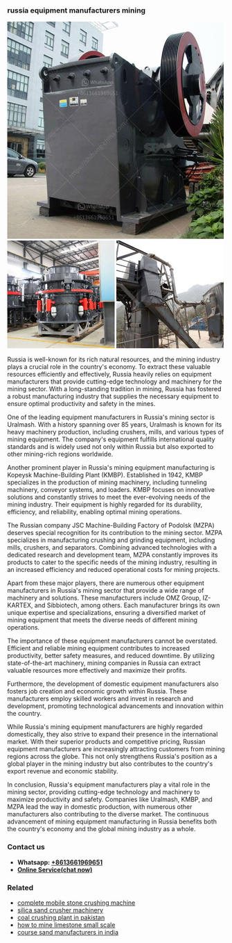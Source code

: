 <h3>russia equipment manufacturers mining</h3><img src='1706767142.jpg' alt=''><p>Russia is well-known for its rich natural resources, and the mining industry plays a crucial role in the country's economy. To extract these valuable resources efficiently and effectively, Russia heavily relies on equipment manufacturers that provide cutting-edge technology and machinery for the mining sector. With a long-standing tradition in mining, Russia has fostered a robust manufacturing industry that supplies the necessary equipment to ensure optimal productivity and safety in the mines.</p><p>One of the leading equipment manufacturers in Russia's mining sector is Uralmash. With a history spanning over 85 years, Uralmash is known for its heavy machinery production, including crushers, mills, and various types of mining equipment. The company's equipment fulfills international quality standards and is widely used not only within Russia but also exported to other mining-rich regions worldwide.</p><p>Another prominent player in Russia's mining equipment manufacturing is Kopeysk Machine-Building Plant (KMBP). Established in 1942, KMBP specializes in the production of mining machinery, including tunneling machinery, conveyor systems, and loaders. KMBP focuses on innovative solutions and constantly strives to meet the ever-evolving needs of the mining industry. Their equipment is highly regarded for its durability, efficiency, and reliability, enabling optimal mining operations.</p><p>The Russian company JSC Machine-Building Factory of Podolsk (MZPA) deserves special recognition for its contribution to the mining sector. MZPA specializes in manufacturing crushing and grinding equipment, including mills, crushers, and separators. Combining advanced technologies with a dedicated research and development team, MZPA constantly improves its products to cater to the specific needs of the mining industry, resulting in an increased efficiency and reduced operational costs for mining projects.</p><p>Apart from these major players, there are numerous other equipment manufacturers in Russia's mining sector that provide a wide range of machinery and solutions. These manufacturers include OMZ Group, IZ-KARTEX, and Sibbiotech, among others. Each manufacturer brings its own unique expertise and specializations, ensuring a diversified market of mining equipment that meets the diverse needs of different mining operations.</p><p>The importance of these equipment manufacturers cannot be overstated. Efficient and reliable mining equipment contributes to increased productivity, better safety measures, and reduced downtime. By utilizing state-of-the-art machinery, mining companies in Russia can extract valuable resources more effectively and maximize their profits.</p><p>Furthermore, the development of domestic equipment manufacturers also fosters job creation and economic growth within Russia. These manufacturers employ skilled workers and invest in research and development, promoting technological advancements and innovation within the country.</p><p>While Russia's mining equipment manufacturers are highly regarded domestically, they also strive to expand their presence in the international market. With their superior products and competitive pricing, Russian equipment manufacturers are increasingly attracting customers from mining regions across the globe. This not only strengthens Russia's position as a global player in the mining industry but also contributes to the country's export revenue and economic stability.</p><p>In conclusion, Russia's equipment manufacturers play a vital role in the mining sector, providing cutting-edge technology and machinery to maximize productivity and safety. Companies like Uralmash, KMBP, and MZPA lead the way in domestic production, with numerous other manufacturers also contributing to the diverse market. The continuous advancement of mining equipment manufacturing in Russia benefits both the country's economy and the global mining industry as a whole.</p><h3>Contact us</h3><ul><li><strong>Whatsapp:&nbsp;<a href="https://wa.me/8613661969651">+8613661969651</a></strong></li><li><a href="https://swt.shibang-china.com/?git&amp;zhl&amp;russia equipment manufacturers mining"><strong>Online Service(chat now)</strong></a></li></ul><h3>Related</h3><ul><li><a href='complete mobile stone crushing machine.md'>complete mobile stone crushing machine</a></li><li><a href='silica sand crusher machinery.md'>silica sand crusher machinery</a></li><li><a href='coal crushing plant in pakistan.md'>coal crushing plant in pakistan</a></li><li><a href='how to mine limestone small scale.md'>how to mine limestone small scale</a></li><li><a href='course sand manufacturers in india.md'>course sand manufacturers in india</a></li></ul>